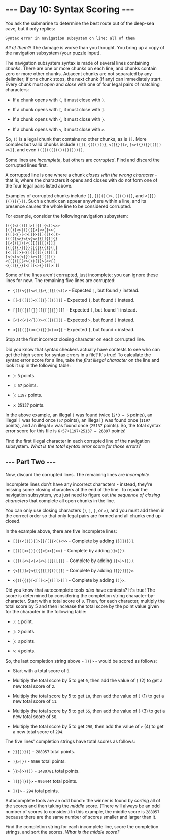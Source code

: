 # --- Day 10: Syntax Scoring ---

You ask the submarine to determine the best route out of the deep-sea cave, but it only replies:

`Syntax error in navigation subsystem on line: all of them`

*All of them?!* The damage is worse than you thought. You bring up a copy of the navigation subsystem (your puzzle input).

The navigation subsystem syntax is made of several lines containing *chunks*. There are one or more chunks on each line, and chunks contain zero or more other chunks. Adjacent chunks are not separated by any delimiter; if one chunk stops, the next chunk (if any) can immediately start. Every chunk must *open* and *close* with one of four legal pairs of matching characters:


 - If a chunk opens with `(`, it must close with `)`.

 - If a chunk opens with `[`, it must close with `]`.

 - If a chunk opens with `{`, it must close with `}`.

 - If a chunk opens with `<`, it must close with `>`.


So, `()` is a legal chunk that contains no other chunks, as is `[]`. More complex but valid chunks include `([])`, `{()()()}`, `<([{}])>`, `[<>({}){}[([])<>]]`, and even `(((((((((())))))))))`.

Some lines are *incomplete*, but others are *corrupted*. Find and discard the corrupted lines first.

A corrupted line is one where a chunk *closes with the wrong character* - that is, where the characters it opens and closes with do not form one of the four legal pairs listed above.

Examples of corrupted chunks include `(]`, `{()()()>`, `(((()))}`, and `<([]){()}[{}])`. Such a chunk can appear anywhere within a line, and its presence causes the whole line to be considered corrupted.

For example, consider the following navigation subsystem:

```
[({(<(())[]>[[{[]{<()<>>
[(()[<>])]({[<{<<[]>>(
{([(<{}[<>[]}>{[]{[(<()>
(((({<>}<{<{<>}{[]{[]{}
[[<[([]))<([[{}[[()]]]
[{[{({}]{}}([{[{{{}}([]
{<[[]]>}<{[{[{[]{()[[[]
[<(<(<(<{}))><([]([]()
<{([([[(<>()){}]>(<<{{
<{([{{}}[<[[[<>{}]]]>[]]

```

Some of the lines aren't corrupted, just incomplete; you can ignore these lines for now. The remaining five lines are corrupted:


 - `{([(<{}[<>[]}>{[]{[(<()>` - Expected `]`, but found `}` instead.

 - `[[<[([]))<([[{}[[()]]]` - Expected `]`, but found `)` instead.

 - `[{[{({}]{}}([{[{{{}}([]` - Expected `)`, but found `]` instead.

 - `[<(<(<(<{}))><([]([]()` - Expected `>`, but found `)` instead.

 - `<{([([[(<>()){}]>(<<{{` - Expected `]`, but found `>` instead.


Stop at the first incorrect closing character on each corrupted line.

Did you know that syntax checkers actually have contests to see who can get the high score for syntax errors in a file? It's true! To calculate the syntax error score for a line, take the *first illegal character* on the line and look it up in the following table:


 - `)`: `3` points.

 - `]`: `57` points.

 - `}`: `1197` points.

 - `>`: `25137` points.


In the above example, an illegal `)` was found twice (`2*3 = 6` points), an illegal `]` was found once (`57` points), an illegal `}` was found once (`1197` points), and an illegal `>` was found once (`25137` points). So, the total syntax error score for this file is `6+57+1197+25137 = 26397` points!

Find the first illegal character in each corrupted line of the navigation subsystem. *What is the total syntax error score for those errors?*

## --- Part Two ---

Now, discard the corrupted lines.  The remaining lines are *incomplete*.

Incomplete lines don't have any incorrect characters - instead, they're missing some closing characters at the end of the line. To repair the navigation subsystem, you just need to figure out *the sequence of closing characters* that complete all open chunks in the line.

You can only use closing characters (`)`, `]`, `}`, or `>`), and you must add them in the correct order so that only legal pairs are formed and all chunks end up closed.

In the example above, there are five incomplete lines:


 - `[({(<(())[]>[[{[]{<()<>>` - Complete by adding `}}]])})]`.

 - `[(()[<>])]({[<{<<[]>>(` - Complete by adding `)}>]})`.

 - `(((({<>}<{<{<>}{[]{[]{}` - Complete by adding `}}>}>))))`.

 - `{<[[]]>}<{[{[{[]{()[[[]` - Complete by adding `]]}}]}]}>`.

 - `<{([{{}}[<[[[<>{}]]]>[]]` - Complete by adding `])}>`.


Did you know that autocomplete tools *also* have contests? It's true! The score is determined by considering the completion string character-by-character. Start with a total score of `0`. Then, for each character, multiply the total score by 5 and then increase the total score by the point value given for the character in the following table:


 - `)`: `1` point.

 - `]`: `2` points.

 - `}`: `3` points.

 - `>`: `4` points.


So, the last completion string above - `])}>` - would be scored as follows:


 - Start with a total score of `0`.

 - Multiply the total score by 5 to get `0`, then add the value of `]` (2) to get a new total score of `2`.

 - Multiply the total score by 5 to get `10`, then add the value of `)` (1) to get a new total score of `11`.

 - Multiply the total score by 5 to get `55`, then add the value of `}` (3) to get a new total score of `58`.

 - Multiply the total score by 5 to get `290`, then add the value of `>` (4) to get a new total score of `294`.


The five lines' completion strings have total scores as follows:


 - `}}]])})]` - `288957` total points.

 - `)}>]})` - `5566` total points.

 - `}}>}>))))` - `1480781` total points.

 - `]]}}]}]}>` - `995444` total points.

 - `])}>` - `294` total points.


Autocomplete tools are an odd bunch: the winner is found by *sorting* all of the scores and then taking the *middle* score. (There will always be an odd number of scores to consider.) In this example, the middle score is `288957` because there are the same number of scores smaller and larger than it.

Find the completion string for each incomplete line, score the completion strings, and sort the scores. *What is the middle score?*


